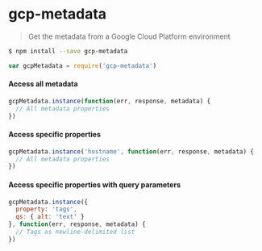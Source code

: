 # gcp-metadata
> Get the metadata from a Google Cloud Platform environment

```sh
$ npm install --save gcp-metadata
```
```js
var gcpMetadata = require('gcp-metadata')
```

#### Access all metadata
```js
gcpMetadata.instance(function(err, response, metadata) {
  // All metadata properties
})
```

#### Access specific properties
```js
gcpMetadata.instance('hostname', function(err, response, metadata) {
  // All metadata properties
})
```

#### Access specific properties with query parameters
```js
gcpMetadata.instance({
  property: 'tags',
  qs: { alt: 'text' }
}, function(err, response, metadata) {
  // Tags as newline-delimited list
})
```

